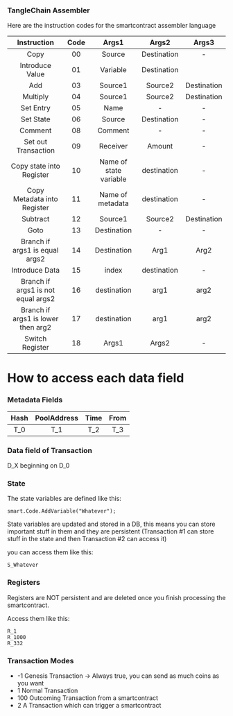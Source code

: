 ### TangleChain Assembler

Here are the instruction codes for the smartcontract assembler language

| Instruction  | Code | Args1  | Args2 | Args3 |
| :-------: | :-------: | :-------: | :-------: | :-------: |
| Copy  | 00  | Source | Destination | - |
| Introduce Value | 01  | Variable | Destination |  |
| Add | 03 | Source1 | Source2 | Destination |
| Multiply | 04 | Source1 | Source2 | Destination |
| Set Entry | 05 | Name | - | - |
| Set State | 06 | Source | Destination | - |
| Comment | 08 | Comment | - | - |
| Set out Transaction | 09 | Receiver | Amount | - |
| Copy state into Register  | 10 | Name of state variable | destination | - |
| Copy Metadata into Register  | 11 | Name of metadata | destination | - |
| Subtract | 12 | Source1 | Source2 | Destination |
| Goto | 13 | Destination | - | - |
| Branch if args1 is equal  args2 | 14 | Destination | Arg1 | Arg2 |
| Introduce Data | 15 | index | destination | - |
| Branch if args1 is not equal args2 | 16 | destination | arg1 | arg2 |
| Branch if args1 is lower then arg2 | 17 | destination | arg1 | arg2 |
| Switch Register | 18 | Args1 | Args2 | - |


# How to access each data field

### Metadata Fields

| Hash | PoolAddress | Time | From |
| :-------: | :-------: | :-------: | :-------: |
| T_0 | T_1 | T_2 | T_3 |

### Data field of Transaction

D_X beginning on D_0

### State

The state variables are defined like this:

    smart.Code.AddVariable("Whatever");

State variables are updated and stored in a DB, this means you can store important stuff in them and they are persistent (Transaction #1 can store stuff in the state and then Transaction #2 can access it)

you can access them like this:

    S_Whatever

### Registers

Registers are NOT persistent and are deleted once you finish processing the smartcontract.

Access them like this:

    R_1
    R_1000
    R_332

### Transaction Modes

* -1 Genesis Transaction -> Always true, you can send as much coins as you want
* 1 Normal Transaction
* 100 Outcoming Transaction from a smartcontract
* 2 A Transaction which can trigger a smartcontract
